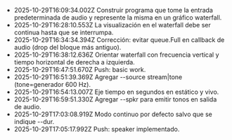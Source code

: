 - 2025-10-29T16:09:34.002Z Construir programa que tome la entrada predeterminada de audio y represente la misma en un gráfico waterfall.
- 2025-10-29T16:28:10.553Z La visualización en el waterfall debe ser continua hasta que se interrumpa.
- 2025-10-29T16:34:34.394Z Corrección: evitar queue.Full en callback de audio (drop del bloque más antiguo).
- 2025-10-29T16:38:12.636Z Orientar waterfall con frecuencia vertical y tiempo horizontal de derecha a izquierda.
- 2025-10-29T16:47:51.670Z Push: basic work.
- 2025-10-29T16:51:39.369Z Agregar --source stream|tone (tone=generador 600 Hz).
- 2025-10-29T16:54:13.007Z Eje tiempo en segundos en estático y vivo.
- 2025-10-29T16:59:51.330Z Agregar --spkr para emitir tonos en salida de audio.
- 2025-10-29T17:03:08.919Z Modo continuo por defecto salvo que se indique --dur.
- 2025-10-29T17:05:17.992Z Push: speaker implementado.

